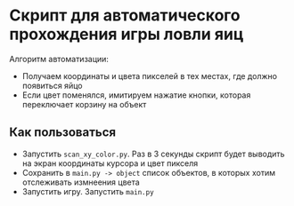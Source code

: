 # Скрипт для автоматического прохождения игры ловли яиц

Алгоритм автоматизации:

- Получаем координаты и цвета пикселей в тех местах, где должно появиться яйцо
- Если цвет поменялся, имитируем нажатие кнопки, которая переключает корзину на объект

## Как пользоваться

- Запустить `scan_xy_color.py`. Раз в 3 секунды скрипт будет выводить на экран координаты курсора и цвет пикселя
- Сохранить в `main.py -> object` список объектов, в которых хотим отслеживать измнеения цвета
- Запустить игру. Запустить `main.py`
